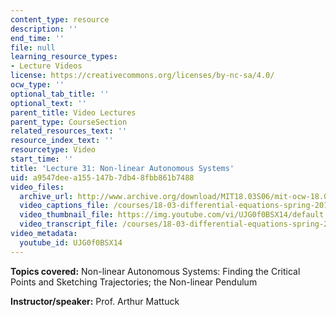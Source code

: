 ```yaml
---
content_type: resource
description: ''
end_time: ''
file: null
learning_resource_types:
- Lecture Videos
license: https://creativecommons.org/licenses/by-nc-sa/4.0/
ocw_type: ''
optional_tab_title: ''
optional_text: ''
parent_title: Video Lectures
parent_type: CourseSection
related_resources_text: ''
resource_index_text: ''
resourcetype: Video
start_time: ''
title: 'Lecture 31: Non-linear Autonomous Systems'
uid: a9547dee-a155-147b-7db4-8fbb861b7488
video_files:
  archive_url: http://www.archive.org/download/MIT18.03S06/mit-ocw-18.03-lec31-05may2003-220k.mp4
  video_captions_file: /courses/18-03-differential-equations-spring-2010/4d4db5c2d1d15bd7a8c0fd479565a2f1_UJG0f0BSX14.vtt
  video_thumbnail_file: https://img.youtube.com/vi/UJG0f0BSX14/default.jpg
  video_transcript_file: /courses/18-03-differential-equations-spring-2010/09d5a32a1d74ce7e179917976abb004c_UJG0f0BSX14.pdf
video_metadata:
  youtube_id: UJG0f0BSX14
---
```


**Topics covered:** Non-linear Autonomous Systems: Finding the Critical Points and Sketching Trajectories; the Non-linear Pendulum

**Instructor/speaker:** Prof. Arthur Mattuck


